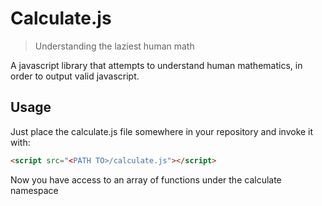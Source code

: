 
# Calculate.js
>Understanding the laziest human math

A javascript library that attempts to understand human mathematics, in order to output valid javascript.

## Usage

Just place the calculate.js file somewhere in your repository and invoke it with:
``` html 
<script src="<PATH TO>/calculate.js"></script>
```

Now you have access to an array of functions under the calculate namespace
